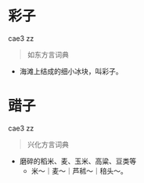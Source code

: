 # 彩子
cae3 zz
> 如东方言词典
- 海滩上结成的细小冰块，叫彩子。

# 䜺子
cae3 zz
> 兴化方言词典
- 磨碎的稻米、麦、玉米、高粱、豆类等
  - 米～｜麦～｜芦秫～｜稖头～。
